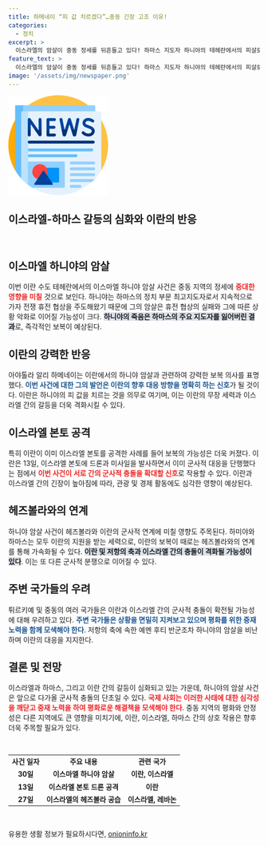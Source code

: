 ```yaml
---
title: 하메네이 “피 값 치르겠다”…중동 긴장 고조 이유!
categories:
  - 정치
excerpt: >
  이스라엘의 암살이 중동 정세를 뒤흔들고 있다! 하마스 지도자 하니야의 테헤란에서의 피살로 이란과 이스라엘 간 긴장이 최고조에 달하며, 전면전의 우려가 커지고 있다. 이란이 보복을 다짐하면서 중동의 향후 상황은 암울해 보인다.
feature_text: >
  이스라엘의 암살이 중동 정세를 뒤흔들고 있다! 하마스 지도자 하니야의 테헤란에서의 피살로 이란과 이스라엘 간 긴장이 최고조에 달하며, 전면전의 우려가 커지고 있다. 이란이 보복을 다짐하면서 중동의 향후 상황은 암울해 보인다.
image: '/assets/img/newspaper.png'
---
```


<p><img src="/assets/img/newspaper.png" alt="kimp 속보" /></p>

<h2 data-ke-size="size26">이스라엘-하마스 갈등의 심화와 이란의 반응</h2>

<p data-ke-size="size16">&nbsp;</p>

<h2>이스마엘 하니야의 암살</h2>

<p>이번 이란 수도 테헤란에서의 이스마엘 하니야 암살 사건은 중동 지역의 정세에 <b><span style="color: #ee2323;">중대한 영향을 미칠</span></b> 것으로 보인다. 하니야는 하마스의 정치 부문 최고지도자로서 지속적으로 가자 전쟁 휴전 협상을 주도해왔기 때문에 그의 암살은 휴전 협상의 실패와 그에 따른 상황 악화로 이어질 가능성이 크다. <b><span style="background-color: #21538527;">하니야의 죽음은 하마스의 주요 지도자를 잃어버린 결과</span></b>로, 즉각적인 보복이 예상된다. </p>

<h2>이란의 강력한 반응</h2>

<p>아야톨라 알리 하메네이는 이란에서의 하니야 암살과 관련하여 강력한 보복 의사를 표명했다. <b><span style="color: #1a5490;">이번 사건에 대한 그의 발언은 이란의 향후 대응 방향을 명확히 하는 신호</span></b>가 될 것이다. 이란은 하니야의 피 값을 치르는 것을 의무로 여기며, 이는 이란의 무장 세력과 이스라엘 간의 갈등을 더욱 격화시킬 수 있다.</p>

<h2>이스라엘 본토 공격</h2>

<p>특히 이란이 이미 이스라엘 본토를 공격한 사례를 들어 보복의 가능성은 더욱 커졌다. 이란은 13일, 이스라엘 본토에 드론과 미사일을 발사하면서 이미 군사적 대응을 단행했다는 점에서 <b><span style="color: #ee2323;">이번 사건이 서로 간의 군사적 충돌을 확대할 신호</span></b>로 작용할 수 있다. 이란과 이스라엘 간의 긴장이 높아짐에 따라, 관광 및 경제 활동에도 심각한 영향이 예상된다. </p>

<h2>헤즈볼라와의 연계</h2>

<p>하니야 암살 사건이 헤즈볼라와 이란의 군사적 연계에 미칠 영향도 주목된다. 하미야와 하마스는 모두 이란의 지원을 받는 세력으로, 이란의 보복이 때로는 헤즈볼라와의 연계를 통해 가속화될 수 있다. <b><span style="background-color: #21538527;">이란 및 저항의 축과 이스라엘 간의 충돌이 격화될 가능성이 있다</span></b>. 이는 또 다른 군사적 분쟁으로 이어질 수 있다. </p>

<h2>주변 국가들의 우려</h2>

<p>튀르키예 및 중동의 여러 국가들은 이란과 이스라엘 간의 군사적 충돌이 확전될 가능성에 대해 우려하고 있다. <b><span style="color: #1a5490;">주변 국가들은 상황을 면밀히 지켜보고 있으며 평화를 위한 중재 노력을 함께 모색해야 한다</span></b>. 저항의 축에 속한 예멘 후티 반군조차 하니야의 암살을 비난하며 이란의 대응을 지지한다.</p>

<h2>결론 및 전망</h2>

<p>이스라엘과 하마스, 그리고 이란 간의 갈등이 심화되고 있는 가운데, 하니야의 암살 사건은 앞으로 다가올 군사적 충돌의 단초일 수 있다. <b><span style="color: #ee2323;">국제 사회는 이러한 사태에 대한 심각성을 깨닫고 중재 노력을 하여 평화로운 해결책을 모색해야 한다</span></b>. 중동 지역의 평화와 안정성은 다른 지역에도 큰 영향을 미치기에, 이란, 이스라엘, 하마스 간의 상호 작용은 향후 더욱 주목할 필요가 있다. </p>

<p data-ke-size="size16">&nbsp;</p>

<table style="border-collapse: collapse; width: 100%;">
    <tr>
        <td style="text-align: center; height: 17px;"><b>사건 일자</b></td>
        <td style="text-align: center; height: 17px;"><b>주요 내용</b></td>
        <td style="text-align: center; height: 17px;"><b>관련 국가</b></td>
    </tr>
    <tr>
        <td style="text-align: center; height: 17px;"><b>30일</b></td>
        <td style="text-align: center; height: 17px;"><b>이스마엘 하니야 암살</b></td>
        <td style="text-align: center; height: 17px;"><b>이란, 이스라엘</b></td>
    </tr>
    <tr>
        <td style="text-align: center; height: 17px;"><b>13일</b></td>
        <td style="text-align: center; height: 17px;"><b>이스라엘 본토 드론 공격</b></td>
        <td style="text-align: center; height: 17px;"><b>이란</b></td>
    </tr>
    <tr>
        <td style="text-align: center; height: 17px;"><b>27일</b></td>
        <td style="text-align: center; height: 17px;"><b>이스라엘의 헤즈볼라 공습</b></td>
        <td style="text-align: center; height: 17px;"><b>이스라엘, 레바논</b></td>
    </tr>
</table>

<p data-ke-size="size16">&nbsp;</p>
유용한 생활 정보가 필요하시다면, <a href="https://onioninfo.kr" rel="dofollow">onioninfo.kr</a>


